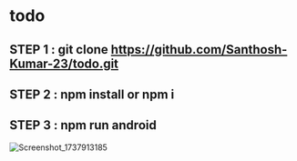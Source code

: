# todo

## STEP 1 : git clone https://github.com/Santhosh-Kumar-23/todo.git
## STEP 2 : npm install or npm i
## STEP 3 : npm run android

![Screenshot_1737913185](https://github.com/user-attachments/assets/f1f02b72-76d3-459f-af34-fa877cbe1c22)
